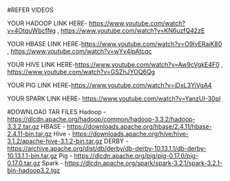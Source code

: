 #REFER VIDEOS

YOUR HADOOP LINK HERE- https://www.youtube.com/watch?v=4OtquWbcfNg , https://www.youtube.com/watch?v=KN6uzfQ42zE

YOUR HBASE LINK HERE-https://www.youtube.com/watch?v=O9IvERaiK80 ,  https://www.youtube.com/watch?v=wYv4lpAtcqc

YOUR HIVE LINK HERE-https://www.youtube.com/watch?v=Aw9cVgkE4F0 , https://www.youtube.com/watch?v=GSZhJYOQ6Qg

YOUR PIG LINK HERE-https://www.youtube.com/watch?v=iDxL3YiVgA4

YOUR SPARK LINK HERE- https://www.youtube.com/watch?v=YanzUI-30pI


#DOWNLOAD TAR FILES
Hadoop - https://dlcdn.apache.org/hadoop/common/hadoop-3.3.2/hadoop-3.3.2.tar.gz
HBASE - https://downloads.apache.org/hbase/2.4.11/hbase-2.4.11-bin.tar.gz
Hive - https://downloads.apache.org/hive/hive-3.1.2/apache-hive-3.1.2-bin.tar.gz
DERBY - https://archive.apache.org/dist/db/derby/db-derby-10.13.1.1/db-derby-10.13.1.1-bin.tar.gz
Pig - https://dlcdn.apache.org/pig/pig-0.17.0/pig-0.17.0.tar.gz 
Spark - https://dlcdn.apache.org/spark/spark-3.2.1/spark-3.2.1-bin-hadoop3.2.tgz
